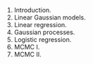 1. Introduction.
2. Linear Gaussian models.
3. Linear regression.
4. Gaussian processes.
5. Logistic regression.
6. MCMC I.
7. MCMC II.
